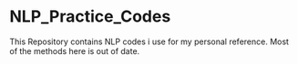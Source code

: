 # NLP_Practice_Codes
This Repository contains NLP codes i use for my personal reference. Most of the methods here is out of date.
